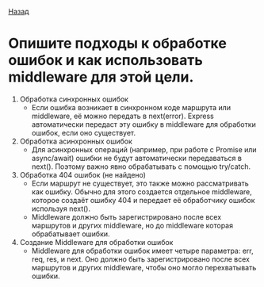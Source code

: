 [Назад](../README.md)

# Опишите подходы к обработке ошибок и как использовать middleware для этой цели.

1. Обработка синхронных ошибок
   - Если ошибка возникает в синхронном коде маршрута или middleware, её можно передать в next(error). 
   Express автоматически передаст эту ошибку в middleware для обработки ошибок, если оно существует.
2. Обработка асинхронных ошибок
   - Для асинхронных операций (например, при работе с Promise или async/await) ошибки не будут автоматически 
   передаваться в next(). Поэтому важно явно обрабатывать с помощью try/catch.
3. Обработка 404 ошибок (не найдено)
    - Если маршрут не существует, это также можно рассматривать как ошибку. Обычно для этого создается отдельное
      middleware, которое создаёт ошибку 404 и передает её обработчику ошибок используя next().
    - Middleware должно быть зарегистрировано после всех маршрутов и других middleware, но до middleware которая
      обрабатывает ошибки.
4. Создание Middleware для обработки ошибок
   - Middleware для обработки ошибок имеет четыре параметра: err, req, res, и next. Оно должно быть зарегистрировано 
   после всех маршрутов и других middleware, чтобы оно могло перехватывать ошибки.